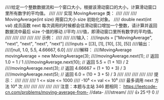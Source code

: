 ////给定一个整数数据流和一个窗口大小，根据该滑动窗口的大小，计算滑动窗口里所有数字的平均值。 
////
//// 实现 MovingAverage 类： 
////
//// 
//// MovingAverage(int size) 用窗口大小 size 初始化对象。 
//// double next(int val) 成员函数 next 每次调用的时候都会往滑动窗口增加一个整数，请计算并返回数据流中最后 size 个值的移动
//平均
////值，即滑动窗口里所有数字的平均值。 
//// 
////
//// 
////
//// 示例： 
////
//// 
////输入：
////inputs = ["MovingAverage", "next", "next", "next", "next"]
////inputs = [[3], [1], [10], [3], [5]]
////输出：
////[null, 1.0, 5.5, 4.66667, 6.0]
////
////解释：
////MovingAverage movingAverage = new MovingAverage(3);
////movingAverage.next(1); // 返回 1.0 = 1 / 1
////movingAverage.next(10); // 返回 5.5 = (1 + 10) / 2
////movingAverage.next(3); // 返回 4.66667 = (1 + 10 + 3) / 3
////movingAverage.next(5); // 返回 6.0 = (10 + 3 + 5) / 3
//// 
////
//// 
////
//// 提示： 
////
//// 
//// 1 <= size <= 1000 
//// -10⁵ <= val <= 10⁵ 
//// 最多调用 next 方法 10⁴ 次 
//// 
////
//// 
////
//// 注意：本题与主站 346 题相同： https://leetcode-cn.com/problems/moving-average-from-
//data-
////stream/ 
//// 👍 25 👎 0
//
